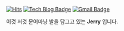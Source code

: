 [![Hits](https://hits.seeyoufarm.com/api/count/incr/badge.svg?url=https%3A%2F%2Fgithub.com%2Fgjbae1212%2Fhit-counter)](https://hits.seeyoufarm.com) [![Tech Blog Badge](http://img.shields.io/badge/-Tech%20blog-black?style=flat-square&logo=github&link=https://jjerry.github.io/)](https://jjerry-k.github.io/) 
[![Gmail Badge](https://img.shields.io/badge/Gmail-d14836?style=flat-square&logo=Gmail&logoColor=white&link=mailto:jaeeyol2931@gmail.com)](mailto:jaeeyol2931@gmail.com)

이것 저것 문어마냥 발을 담그고 있는 **Jerry** 입니다.
 

<!--
**jjerry-k/jjerry-k** is a ✨ _special_ ✨ repository because its `README.md` (this file) appears on your GitHub profile.

Here are some ideas to get you started:

- 🔭 I’m currently working on ...
- 🌱 I’m currently learning ...
- 👯 I’m looking to collaborate on ...
- 🤔 I’m looking for help with ...
- 💬 Ask me about ...
- 📫 How to reach me: ...
- 😄 Pronouns: ...
- ⚡ Fun fact: ...
-->
